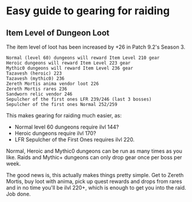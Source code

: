# Easy guide to gearing for raiding

## Item Level of Dungeon Loot

The item level of loot has been increased by +26 in Patch 9.2's Season 3.

    Normal (level 60) dungeons will reward Item Level 210 gear
    Heroic dungeons will reward Item Level 223 gear 
    Mythic0 dungeons will reward Item Level 236 gear 
    Tazavesh (heroic) 223
    Tazavesh (mythic0) 236
    Zereth Mortis anima vendor loot 226
    Zereth Mortis rares 236
    Sandworn relic vendor 246
    Sepulcher of the first ones LFR 239/246 (last 3 bosses)
    Sepulcher of the first ones Normal 252/259

This makes gearing for raiding much easier, as:

* Normal level 60 dungeons require ilvl 144?
* Heroic dungeons require ilvl 170?
* LFR Sepulcher of the First Ones requires ilvl 220.

Normal, Heroic and Mythic0 dungeons can be run as many times as you like. Raids and Mythic+ dungeons can only drop gear once per boss per week. 

The good news is, this actually makes things pretty simple. Get to Zereth Mortis, buy loot with anima, pick up quest rewards and drops from rares and in no time you'll be ilvl 220+, which is enough to get you into the raid. Job done.

